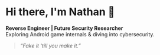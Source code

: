 # Hi there, I'm Nathan 👋

**Reverse Engineer | Future Security Researcher**  
Exploring Android game internals & diving into cybersecurity.
> *“Fake it 'till you make it.”*
